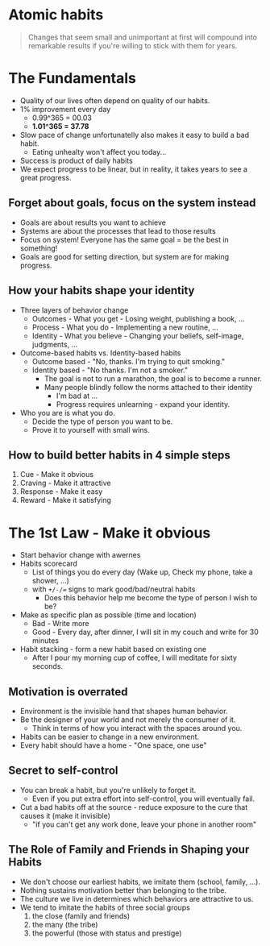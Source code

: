 # Atomic habits

> Changes that seem small and unimportant at first will compound into remarkable results if you're willing to stick with them for years.

# The Fundamentals

- Quality of our lives often depend on quality of our habits.
- 1% improvement every day
  - 0.99^365 = 00.03
  - **1.01^365 = 37.78**
- Slow pace of change unfortunatelly also makes it easy to build a bad habit.
  - Eating unhealty won't affect you today...
- Success is product of daily habits
- We expect progress to be linear, but in reality, it takes years to see a great progress.

## Forget about goals, focus on the system instead

- Goals are about results you want to achieve
- Systems are about the processes that lead to those results
- Focus on system! Everyone has the same goal = be the best in something!
- Goals are good for setting direction, but system are for making progress.

## How your habits shape your identity

- Three layers of behavior change
  - Outcomes - What you get - Losing weight, publishing a book, ...
  - Process - What you do - Implementing a new routine, ...
  - Identity - What you believe - Changing your beliefs, self-image, judgments, ...
- Outcome-based habits vs. Identity-based habits
  - Outcome based - "No, thanks. I'm trying to quit smoking."
  - Identity based - "No thanks. I'm not a smoker."
    - The goal is not to run a marathon, the goal is to become a runner.
    - Many people blindly follow the norms attached to their identity
      - I'm bad at ...
      - Progress requires unlearning - expand your identity.
- Who you are is what you do.
  - Decide the type of person you want to be.
  - Prove it to yourself with small wins.

## How to build better habits in 4 simple steps

1. Cue - Make it obvious
2. Craving - Make it attractive
3. Response - Make it easy
4. Reward - Make it satisfying

# The 1st Law - Make it obvious

- Start behavior change with awernes
- Habits scorecard
  - List of things you do every day (Wake up, Check my phone, take a shower, ...) 
  - with `+/-/=` signs to mark good/bad/neutral habits
    - Does this behavior help me become the type of person I wish to be?
- Make as specific plan as possible (time and location)
  - Bad - Write more
  - Good - Every day, after dinner, I will sit in my couch and write for 30 minutes
- Habit stacking - form a new habit based on existing one
  - After I pour my morning cup of coffee, I will meditate for sixty seconds.

## Motivation is overrated

- Environment is the invisible hand that shapes human behavior.
- Be the designer of your world and not merely the consumer of it.
  - Think in terms of how you interact with the spaces around you.
- Habits can be easier to change in a new environment.
- Every habit should have a home - "One space, one use"

## Secret to self-control

- You can break a habit, but you're unlikely to forget it.
  - Even if you put extra effort into self-control, you will eventually fail.
- Cut a bad habits off at the source - reduce exposure to the cure that causes it (make it invisible)
  - "if you can't get any work done, leave your phone in another room"

## The Role of Family and Friends in Shaping your Habits

- We don't choose our earliest habits, we imitate them (school, family, ...).
- Nothing sustains motivation better than belonging to the tribe.
- The culture we live in determines which behaviors are attractive to us.
- We tend to imitate the habits of three social groups 
  1. the close (family and friends)
  2. the many (the tribe)
  3. the powerful (those with status and prestige)

